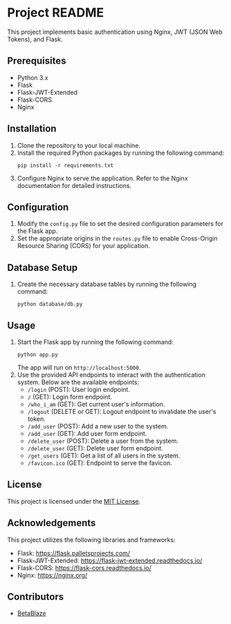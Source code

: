 # Project README

This project implements basic authentication using Nginx, JWT (JSON Web Tokens), and Flask.

## Prerequisites
- Python 3.x
- Flask
- Flask-JWT-Extended
- Flask-CORS
- Nginx

## Installation
1. Clone the repository to your local machine.
2. Install the required Python packages by running the following command:
   ```
   pip install -r requirements.txt
   ```
3. Configure Nginx to serve the application. Refer to the Nginx documentation for detailed instructions.

## Configuration
1. Modify the `config.py` file to set the desired configuration parameters for the Flask app.
2. Set the appropriate origins in the `routes.py` file to enable Cross-Origin Resource Sharing (CORS) for your application.

## Database Setup
1. Create the necessary database tables by running the following command:
   ```
   python database/db.py
   ```

## Usage
1. Start the Flask app by running the following command:
   ```
   python app.py
   ```
   The app will run on `http://localhost:5000`.
2. Use the provided API endpoints to interact with the authentication system. Below are the available endpoints:
   - `/login` (POST): User login endpoint.
   - `/` (GET): Login form endpoint.
   - `/who_i_am` (GET): Get current user's information.
   - `/logout` (DELETE or GET): Logout endpoint to invalidate the user's token.
   - `/add_user` (POST): Add a new user to the system.
   - `/add_user` (GET): Add user form endpoint.
   - `/delete_user` (POST): Delete a user from the system.
   - `/delete_user` (GET): Delete user form endpoint.
   - `/get_users` (GET): Get a list of all users in the system.
   - `/favicon.ico` (GET): Endpoint to serve the favicon.

## License
This project is licensed under the [MIT License](LICENSE).

## Acknowledgements
This project utilizes the following libraries and frameworks:
- Flask: https://flask.palletsprojects.com/
- Flask-JWT-Extended: https://flask-jwt-extended.readthedocs.io/
- Flask-CORS: https://flask-cors.readthedocs.io/
- Nginx: https://nginx.org/

## Contributors
- [BetaBlaze](https://github.com/Beta-Blaze/auth)
